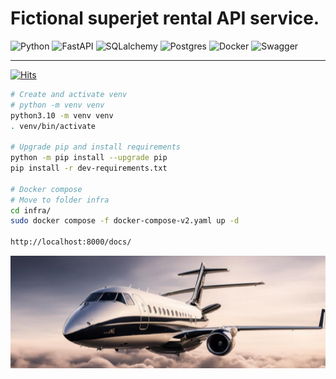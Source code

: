 # Fictional superjet rental API service.

![Python](https://img.shields.io/badge/python-3670A0?style=for-the-badge&logo=python&logoColor=ffdd54)
![FastAPI](https://img.shields.io/badge/FastAPI-005571?style=for-the-badge&logo=fastapi)
![SQLalchemy](https://img.shields.io/badge/SQLAlchemy-D71F00.svg?style=for-the-badge&logo=SQLAlchemy&logoColor=white)
![Postgres](https://img.shields.io/badge/postgres-%23316192.svg?style=for-the-badge&logo=postgresql&logoColor=white)
![Docker](https://img.shields.io/badge/docker-%230db7ed.svg?style=for-the-badge&logo=docker&logoColor=white)
![Swagger](https://img.shields.io/badge/-Swagger-%23Clojure?style=for-the-badge&logo=swagger&logoColor=white)

---
[![Hits](https://hits.seeyoufarm.com/api/count/incr/badge.svg?url=https%3A%2F%2Fgithub.com%2FHelloAgni%2FJets_rental&count_bg=%2379C83D&title_bg=%23555555&icon=teamspeak.svg&icon_color=%23E7E7E7&title=views&edge_flat=false)](https://hits.seeyoufarm.com)   
```bash
# Create and activate venv
# python -m venv venv
python3.10 -m venv venv
. venv/bin/activate

# Upgrade pip and install requirements
python -m pip install --upgrade pip
pip install -r dev-requirements.txt 

# Docker compose
# Move to folder infra
cd infra/
sudo docker compose -f docker-compose-v2.yaml up -d

http://localhost:8000/docs/
```
<img src="https://github.com/HelloAgni/Jets_rental/blob/main/jet_img/jet-1.png" width="1100" height="180">